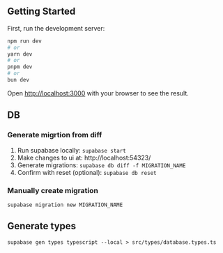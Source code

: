 ## Getting Started

First, run the development server:

```bash
npm run dev
# or
yarn dev
# or
pnpm dev
# or
bun dev
```

Open [http://localhost:3000](http://localhost:3000) with your browser to see the result.

## DB

### Generate migrtion from diff
1. Run supabase locally: `supabase start`
2. Make changes to ui at: http://localhost:54323/
3. Generate migrations: `supabase db diff -f MIGRATION_NAME`
4. Confirm with reset (optional): `supabase db reset`

### Manually create migration
`supabase migration new MIGRATION_NAME`

## Generate types
`supabase gen types typescript --local > src/types/database.types.ts`